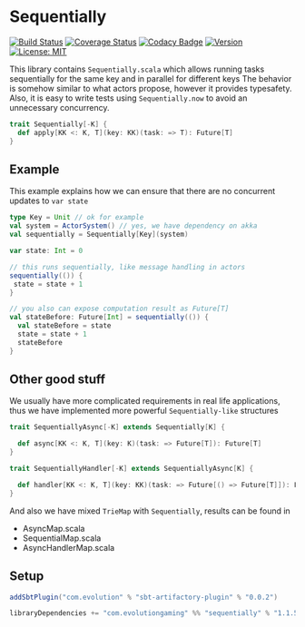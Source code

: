 # Sequentially
[![Build Status](https://github.com/evolution-gaming/sequentially/workflows/CI/badge.svg)](https://github.com/evolution-gaming/sequentially/actions?query=workflow%3ACI)
[![Coverage Status](https://coveralls.io/repos/evolution-gaming/sequentially/badge.svg)](https://coveralls.io/r/evolution-gaming/sequentially)
[![Codacy Badge](https://app.codacy.com/project/badge/Grade/ad6385e8c3a34c5ab99009062a13d37c)](https://app.codacy.com/gh/evolution-gaming/sequentially/dashboard?utm_source=gh&utm_medium=referral&utm_content=&utm_campaign=Badge_grade)
[![Version](https://img.shields.io/badge/version-click-blue)](https://evolution.jfrog.io/artifactory/api/search/latestVersion?g=com.evolutiongaming&a=sequentially_2.13&repos=public)
[![License: MIT](https://img.shields.io/badge/License-MIT-yellowgreen.svg)](https://opensource.org/licenses/MIT)

This library contains `Sequentially.scala` which allows running tasks sequentially for the same key and in parallel for different keys
The behavior is somehow similar to what actors propose, however it provides typesafety.
Also, it is easy to write tests using `Sequentially.now` to avoid an unnecessary concurrency.   

```scala
trait Sequentially[-K] {
  def apply[KK <: K, T](key: KK)(task: => T): Future[T]
}
```

## Example

This example explains how we can ensure that there are no concurrent updates to `var state`

```scala
type Key = Unit // ok for example
val system = ActorSystem() // yes, we have dependency on akka
val sequentially = Sequentially[Key](system)

var state: Int = 0

// this runs sequentially, like message handling in actors 
sequentially(()) {
 state = state + 1
}

// you also can expose computation result as Future[T]
val stateBefore: Future[Int] = sequentially(()) {
  val stateBefore = state
  state = state + 1
  stateBefore
} 
```

## Other good stuff

We usually have more complicated requirements in real life applications, 
thus we have implemented  more powerful `Sequentially-like` structures

```scala
trait SequentiallyAsync[-K] extends Sequentially[K] {

  def async[KK <: K, T](key: K)(task: => Future[T]): Future[T]
}
```

```scala
trait SequentiallyHandler[-K] extends SequentiallyAsync[K] {

  def handler[KK <: K, T](key: KK)(task: => Future[() => Future[T]]): Future[T]
}
```

And also we have mixed `TrieMap` with `Sequentially`, results can be found in

* AsyncMap.scala
* SequentialMap.scala
* AsyncHandlerMap.scala      

  
## Setup

```scala
addSbtPlugin("com.evolution" % "sbt-artifactory-plugin" % "0.0.2")

libraryDependencies += "com.evolutiongaming" %% "sequentially" % "1.1.5"
```
